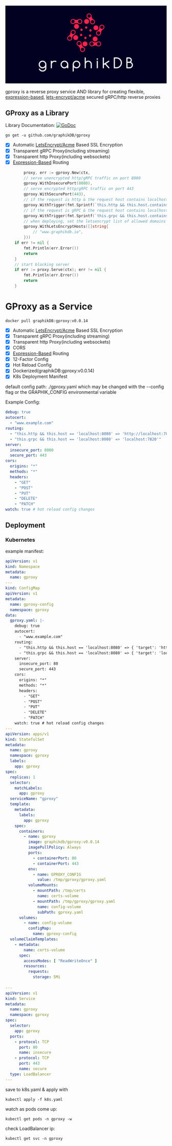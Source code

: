 ![graphik](assets/graphik-logo.jpg)

gproxy is a reverse proxy service AND library for creating flexible, [expression-based]((github.com/graphikDB/trigger)), [lets-encrypt/acme]((https://letsencrypt.org/)) secured gRPC/http reverse proxies    
  
## GProxy as a Library

Library Documentation: [![GoDoc](https://godoc.org/github.com/graphikDB/gproxy?status.svg)](https://godoc.org/github.com/graphikDB/gproxy)


    go get -u github.com/graphikDB/gproxy


- [x] Automatic [LetsEncrypt/Acme](https://letsencrypt.org/) Based SSL Encryption
- [x] Transparent gRPC Proxy(including streaming)
- [x] Transparent http Proxy(including websockets)
- [x] [Expression-Based](github.com/graphikDB/trigger) Routing

```go
        proxy, err := gproxy.New(ctx,
		// serve unencrypted http/gRPC traffic on port 8080
		gproxy.WithInsecurePort(8080),
		// serve encrypted http/gRPC traffic on port 443
		gproxy.WithSecurePort(443),
		// if the request is http & the request host contains localhost, proxy to the target http server
		gproxy.WithTrigger(fmt.Sprintf(`this.http && this.host.contains('localhost') => "%s"`, httpServer.URL)),
        // if the request is gRPC & the request host contains localhost, proxy to the target gRPC server
		gproxy.WithTrigger(fmt.Sprintf(`this.grpc && this.host.contains('localhost') => "%s"`, grpcServer.URL)),
		// when deploying, set the letsencrypt list of allowed domains
		gproxy.WithLetsEncryptHosts([]string{
			// "www.graphikdb.io",
		}))
	if err != nil {
		fmt.Println(err.Error())
		return
	}
    // start blocking server
	if err := proxy.Serve(ctx); err != nil {
		fmt.Println(err.Error())
		return
	}
```

# GProxy as a Service

    docker pull graphikDB:gproxy:v0.0.14

- [x] Automatic [LetsEncrypt/Acme](https://letsencrypt.org/) Based SSL Encryption
- [x] Transparent gRPC Proxy(including streaming)
- [x] Transparent http Proxy(including websockets)
- [x] CORS
- [x] [Expression-Based](github.com/graphikDB/trigger) Routing
- [x] 12-Factor Config
- [x] Hot Reload Config
- [x] Dockerized(graphikDB:gproxy:v0.0.14)
- [x] K8s Deployment Manifest
    
default config path: ./gproxy.yaml which may be changed with the --config flag or the GRAPHIK_CONFIG environmental variable

Example Config:

```yaml
debug: true
autocert:
  - "www.example.com"
routing:
  - "this.http && this.host == 'localhost:8080' => 'http://localhost:7821'"
  - "this.grpc && this.host == 'localhost:8080' => 'localhost:7820'"
server:
  insecure_port: 8080
  secure_port: 443
cors:
  origins: "*"
  methods: "*"
  headers:
    - "GET"
    - "POST"
    - "PUT"
    - "DELETE"
    - "PATCH"
watch: true # hot reload config changes
```

## Deployment

### Kubernetes

example manifest:
```yaml
apiVersion: v1
kind: Namespace
metadata:
  name: gproxy
---
kind: ConfigMap
apiVersion: v1
metadata:
  name: gproxy-config
  namespace: gproxy
data:
  gproxy.yaml: |-
    debug: true
    autocert:
      - "www.example.com"
    routing:
      - "this.http && this.host == 'localhost:8080' => { 'target': 'http://localhost:7821' }"
      - "this.grpc && this.host == 'localhost:8080' => { 'target': 'localhost:7820' }"
    server:
      insecure_port: 80
      secure_port: 443
    cors:
      origins: "*"
      methods: "*"
      headers:
        - "GET"
        - "POST"
        - "PUT"
        - "DELETE"
        - "PATCH"
    watch: true # hot reload config changes
---
apiVersion: apps/v1
kind: StatefulSet
metadata:
  name: gproxy
  namespace: gproxy
  labels:
    app: gproxy
spec:
  replicas: 1
  selector:
    matchLabels:
      app: gproxy
  serviceName: "gproxy"
  template:
    metadata:
      labels:
        app: gproxy
    spec:
      containers:
        - name: gproxy
          image: graphikdb/gproxy:v0.0.14
          imagePullPolicy: Always
          ports:
            - containerPort: 80
            - containerPort: 443
          env:
            - name: GPROXY_CONFIG
              value: /tmp/gproxy/gproxy.yaml
          volumeMounts:
            - mountPath: /tmp/certs
              name: certs-volume
            - mountPath: /tmp/gproxy/gproxy.yaml
              name: config-volume
              subPath: gproxy.yaml
      volumes:
        - name: config-volume
          configMap:
            name: gproxy-config
  volumeClaimTemplates:
    - metadata:
        name: certs-volume
      spec:
        accessModes: [ "ReadWriteOnce" ]
        resources:
          requests:
            storage: 5Mi

---
apiVersion: v1
kind: Service
metadata:
  name: gproxy
  namespace: gproxy
spec:
  selector:
    app: gproxy
  ports:
    - protocol: TCP
      port: 80
      name: insecure
    - protocol: TCP
      port: 443
      name: secure
  type: LoadBalancer
---

```

save to k8s.yaml & apply with 

    kubectl apply -f k8s.yaml
    
    
watch as pods come up:

    kubectl get pods -n gproxy -w
    

check LoadBalancer ip:

    kubectl get svc -n gproxy
